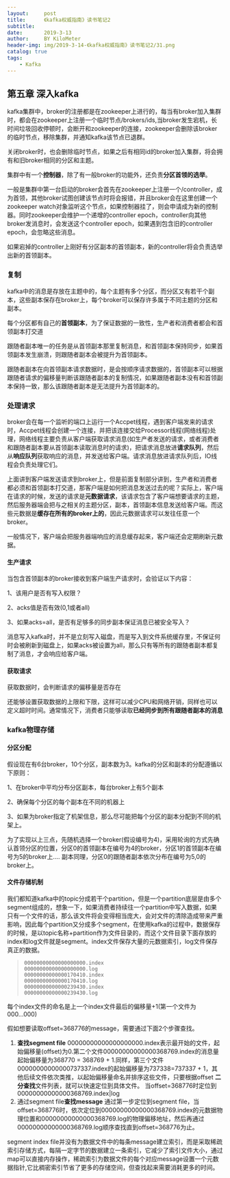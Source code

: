 ```yaml
---
layout:     post
title:      《kafka权威指南》读书笔记2
subtitle:   
date:       2019-3-13
author:     BY KiloMeter
header-img: img/2019-3-14-《kafka权威指南》读书笔记2/31.png
catalog: true
tags:
    - Kafka
---
```

## 第五章 深入kafka

kafka集群中，broker的注册都是在zookeeper上进行的，每当有broker加入集群时，都会在zookeeper上注册一个临时节点/brokers/ids,当broker发生宕机，长时间垃圾回收停顿时，会断开和zookeeper的连接，zookeeper会删除该broker的临时节点，移除集群，并通知kafka该节点已退群。

关闭broker时，也会删除临时节点，如果之后有相同id的broker加入集群，将会拥有和旧broker相同的分区和主题。

集群中有一个**控制器**，除了有一般broker的功能外，还负责**分区首领的选举**。

一般是集群中第一台启动的broker会首先在zookeeper上注册一个/controller，成为首领，其他broker试图创建该节点时将会报错，并且broker会在这里创建一个zookeeper watch对象监听这个节点，如果控制器挂了，则会申请成为新的控制器。同时zookeeper会维护一个递增的controller epoch，controller向其他broker发消息时，会发送这个controller epoch，如果遇到包含旧的controller epoch，会忽略这些消息。

如果宕掉的controller上刚好有分区副本的首领副本，新的controller将会负责选举出新的首领副本。

### 复制

kafka中的消息是存放在主题中的，每个主题有多个分区，而分区又有若干个副本，这些副本保存在broker上，每个broker可以保存许多属于不同主题的分区和副本。

每个分区都有自己的**首领副本**，为了保证数据的一致性，生产者和消费者都会和首领副本打交道

跟随者副本唯一的任务是从首领副本那里复制消息，和首领副本保持同步，如果首领副本发生崩溃，则跟随者副本会被提升为首领副本。

跟随者副本在向首领副本请求数据时，是会按顺序请求数据的，首领副本可以根据跟随者请求的偏移量判断该跟随者副本的复制情况，如果跟随者副本没有和首领副本保持一致，那么该跟随者副本是无法提升为首领副本的。

### 处理请求

broker会在每一个监听的端口上运行一个Accpet线程，遇到客户端发来的请求时，Accpet线程会创建一个连接，并把该连接交给Processor线程(网络线程)处理，网络线程主要负责从客户端获取请求消息(如生产者发送的请求，或者消费者和跟随者副本要从首领副本读取消息时的请求)，把请求消息放进**请求队列**，然后从**响应队列**获取响应的消息，并发送给客户端。请求消息放进请求队列后，IO线程会负责处理它们。

上面讲到客户端发送请求到broker上，但是前面复制部分讲到，生产者和消费者都必须和首领副本打交道，那客户端是如何把消息发送过去的呢？实际上，客户端在请求的时候，发送的请求是**元数据请求**，该请求包含了客户端想要请求的主题，然后服务器端会把与之相关的主题分区，副本，首领副本信息发送给客户端。而这些元数据是**缓存在所有的broker上的**，因此元数据请求可以发往任意一个broker。

一般情况下，客户端会把服务器端响应的消息缓存起来，客户端还会定期刷新元数据。

#### 生产请求

当包含首领副本的broker接收到客户端生产请求时，会验证以下内容：

1、该用户是否有写入权限？

2、acks值是否有效(0,1或者all)

3、如果acks=all，是否有足够多的同步副本保证消息已被安全写入？

消息写入kafka时，并不是立刻写入磁盘，而是写入到文件系统缓存里，不保证何时会被刷新到磁盘上，如果acks被设置为all，那么只有等所有的跟随者副本都复制了消息，才会响应给客户端。

#### 获取请求

获取数据时，会判断请求的偏移量是否存在

还能够设置获取数据的上限和下限，这样可以减少CPU和网络开销，同样也可以定义超时时间。通常情况下，消费者只能够读取**已经同步到所有跟随者副本的消息**

### kafka物理存储

#### 分区分配

假设现在有6台broker，10个分区，副本数为3。kafka的分区和副本的分配遵循以下原则：

1、在broker中平均分布分区副本，每台broker上有5个副本

2、确保每个分区的每个副本在不同的机器上

3、如果为broker指定了机架信息，那么尽可能把每个分区的副本分配到不同的机架上。

为了实现以上三点，先随机选择一个broker(假设编号为4)，采用轮询的方式先确认首领分区的位置，分区0的首领副本在编号为4的broker，分区1的首领副本在编号为5的broker上.... 副本同理，分区0的跟随者副本依次分布在编号为5,0的broker上。

#### 文件存储机制

我们都知道kafka中的topic分成若干个partition，但是一个partition底层是由多个segment组成的，想象一下，如果消费者持续往一个partition中写入数据，如果只有一个文件的话，那么该文件将会变得相当庞大，会对文件的清除造成带来严重影响，因此每个partition又分成多个segment，在使用kafka的过程中，数据保存的时候，是以topic名称+partition作为文件目录的，而这个文件目录下面存放的index和log文件就是segment。index文件保存大量的元数据索引，log文件保存真正的数据。

> ```
> 00000000000000000000.index
> 00000000000000000000.log
> 00000000000000170410.index
> 00000000000000170410.log
> 00000000000000239430.index
> 00000000000000239430.log
> ```

每个index文件的命名是上一个index文件最后的偏移量+1(第一个文件为000...000)

假如想要读取offset=368776的message，需要通过下面2个步骤查找。

1. **查找segment file**
   00000000000000000000.index表示最开始的文件，起始偏移量(offset)为0.第二个文件00000000000000368769.index的消息量起始偏移量为368770 = 368769 + 1.同样，第三个文件00000000000000737337.index的起始偏移量为737338=737337 + 1，其他后续文件依次类推，以起始偏移量命名并排序这些文件，只要根据offset **二分查找**文件列表，就可以快速定位到具体文件。
   当offset=368776时定位到00000000000000368769.index|log
2. 通过segment file**查找message**
   通过第一步定位到segment file，当offset=368776时，依次定位到00000000000000368769.index的元数据物理位置和00000000000000368769.log的物理偏移地址，然后再通过00000000000000368769.log顺序查找直到offset=368776为止。

segment index file并没有为数据文件中的每条message建立索引，而是采取稀疏索引存储方式，每隔一定字节的数据建立一条索引，它减少了索引文件大小，通过map可以直接内存操作，稀疏索引为数据文件的每个对应message设置一个元数据指针,它比稠密索引节省了更多的存储空间，但查找起来需要消耗更多的时间。



